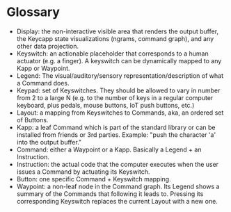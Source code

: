 # Glossary

- Display: the non-interactive visible area that renders the output buffer, the
  Keycapp state visualizations (ngrams, command graph), and any other data
  projection.
- Keyswitch: an actionable placeholder that corresponds to a human actuator
  (e.g. a finger). A keyswitch can be dynamically mapped to any Kapp or
  Waypoint.
- Legend: The visual/auditory/sensory representation/description of what a
  Command does.
- Keypad: set of Keyswitches. They should be allowed to vary in number from 2
  to a large N (e.g. to the number of keys in a regular computer keyboard, plus
  pedals, mouse buttons, IoT push buttons, etc.)
- Layout: a mapping from Keyswitches to Commands, aka, an ordered set of
  Buttons.
- Kapp: a leaf Command which is part of the standard library or can be
  installed from friends or 3rd parties. Example: "push the character 'a' into
  the output buffer."
- Command: either a Waypoint or a Kapp. Basically a Legend + an Instruction.
- Instruction: the actual code that the computer executes when the user issues
  a Command by actuating its Keyswitch.
- Button: one specific Command + Keyswitch mapping.
- Waypoint: a non-leaf node in the Command graph. Its Legend shows a summary of
  the Commands that following it leads to. Pressing its corresponding Keyswitch
  replaces the current Layout with a new one.
